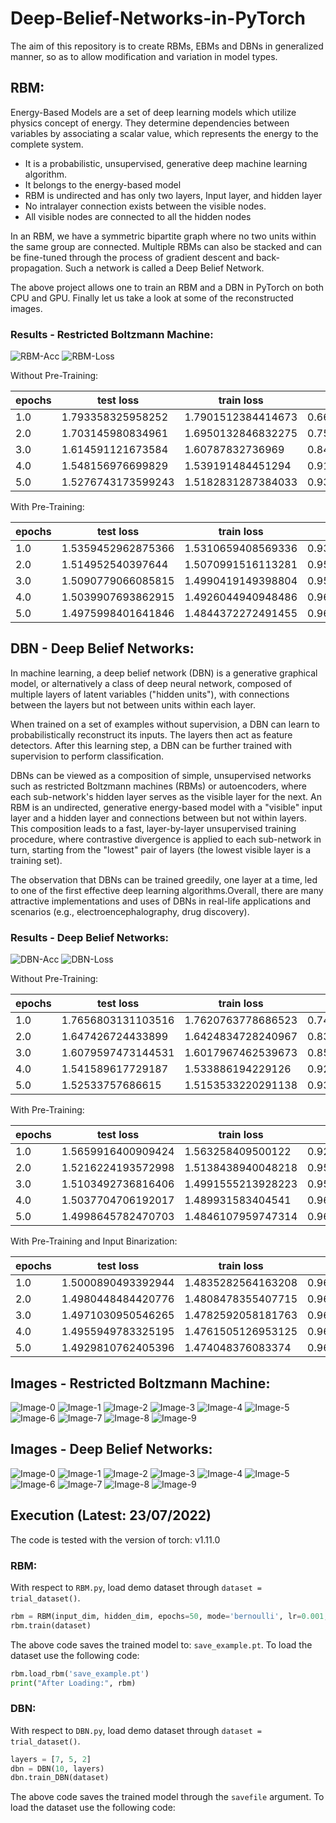 # Deep-Belief-Networks-in-PyTorch
The aim of this repository is to create RBMs, EBMs and DBNs in generalized manner, so as to allow modification and variation in model types.

## RBM:

Energy-Based Models are a set of deep learning models which utilize physics concept of energy. They determine dependencies between variables by associating a scalar value, which represents the energy to the complete system.

* It is a probabilistic, unsupervised, generative deep machine learning algorithm.
* It belongs to the energy-based model
* RBM is undirected and has only two layers, Input layer, and hidden layer
* No intralayer connection exists between the visible nodes. 
* All visible nodes are connected to all the hidden nodes

In an RBM, we have a symmetric bipartite graph where no two units within the same group are connected. Multiple RBMs can also be stacked and can be fine-tuned through the process of gradient descent and back-propagation. Such a network is called a Deep Belief Network.

The above project allows one to train an RBM and a DBN in PyTorch on both CPU and GPU. Finally let us take a look at some of the reconstructed images.

### Results - Restricted Boltzmann Machine:

![RBM-Acc](./images/RBM_acc.jpg)
![RBM-Loss](./images/RBM_loss.jpg)

Without Pre-Training:


epochs | test loss | train loss | test acc | train acc
---|---|---|---|---
1.0 | 1.793358325958252 | 1.7901512384414673 | 0.6681372549019607 | 0.672005772005772
2.0 | 1.703145980834961 | 1.6950132846832275 | 0.7593837535014005 | 0.7689033189033189
3.0 | 1.614591121673584 | 1.60787832736969 | 0.8499299719887955 | 0.8563492063492063
4.0 | 1.548156976699829 | 1.539191484451294 | 0.9173669467787114 | 0.9269119769119769
5.0 | 1.5276743173599243 | 1.5182831287384033 | 0.9369047619047619 | 0.9461760461760462


With Pre-Training:


epochs | test loss | train loss | test acc | train acc
---|---|---|---|---
1.0 | 1.5359452962875366 | 1.5310659408569336 | 0.9349439775910364 | 0.9391053391053391
2.0 | 1.514952540397644 | 1.5070991516113281 | 0.9525210084033613 | 0.9602813852813853
3.0 | 1.5090779066085815 | 1.4990419149398804 | 0.9563025210084034 | 0.9665584415584415
4.0 | 1.5039907693862915 | 1.4926044940948486 | 0.9602941176470589 | 0.9722943722943723
5.0 | 1.4975998401641846 | 1.4844372272491455 | 0.9669467787114846 | 0.9796536796536797


## DBN - Deep Belief Networks:

In machine learning, a deep belief network (DBN) is a generative graphical model, or alternatively a class of deep neural network, composed of multiple layers of latent variables ("hidden units"), with connections between the layers but not between units within each layer.


When trained on a set of examples without supervision, a DBN can learn to probabilistically reconstruct its inputs. The layers then act as feature detectors. After this learning step, a DBN can be further trained with supervision to perform classification.


DBNs can be viewed as a composition of simple, unsupervised networks such as restricted Boltzmann machines (RBMs) or autoencoders, where each sub-network's hidden layer serves as the visible layer for the next. An RBM is an undirected, generative energy-based model with a "visible" input layer and a hidden layer and connections between but not within layers. This composition leads to a fast, layer-by-layer unsupervised training procedure, where contrastive divergence is applied to each sub-network in turn, starting from the "lowest" pair of layers (the lowest visible layer is a training set).


The observation that DBNs can be trained greedily, one layer at a time, led to one of the first effective deep learning algorithms.Overall, there are many attractive implementations and uses of DBNs in real-life applications and scenarios (e.g., electroencephalography, drug discovery).

### Results - Deep Belief Networks:

![DBN-Acc](./images/DBN_acc.jpg)
![DBN-Loss](./images/DBN_loss.jpg)


Without Pre-Training:


epochs | test loss | train loss | test acc | train acc
---|---|---|---|---
1.0 | 1.7656803131103516 | 1.7620763778686523 | 0.7411764705882353 | 0.745021645021645
2.0 | 1.647426724433899 | 1.6424834728240967 | 0.8315826330532213 | 0.837049062049062
3.0 | 1.6079597473144531 | 1.6017967462539673 | 0.8528011204481792 | 0.8601731601731601
4.0 | 1.541589617729187 | 1.533886194229126 | 0.9266806722689076 | 0.9341269841269841
5.0 | 1.52533757686615 | 1.5153533220291138 | 0.9397759103641457 | 0.9494949494949495


With Pre-Training:


epochs | test loss | train loss | test acc | train acc
---|---|---|---|---
1.0 | 1.5659916400909424 | 1.563258409500122 | 0.9289915966386555 | 0.9310966810966811
2.0 | 1.5216224193572998 | 1.5138438940048218 | 0.9504901960784313 | 0.9579004329004329
3.0 | 1.5103492736816406 | 1.4991555213928223 | 0.9566526610644258 | 0.9685425685425686
4.0 | 1.5037704706192017 | 1.489931583404541 | 0.9618347338935574 | 0.9756132756132756
5.0 | 1.4998645782470703 | 1.4846107959747314 | 0.9647759103641457 | 0.9790764790764791


With Pre-Training and Input Binarization:


epochs | test loss | train loss | test acc | train acc
---|---|---|---|---
1.0 | 1.5000890493392944 | 1.4835282564163208 | 0.9633053221288516 | 0.9796176046176046
2.0 | 1.4980448484420776 | 1.4808478355407715 | 0.9640056022408964 | 0.9820707070707071
3.0 | 1.4971030950546265 | 1.4782592058181763 | 0.965546218487395 | 0.9841269841269841
4.0 | 1.4955949783325195 | 1.4761505126953125 | 0.9670868347338936 | 0.986002886002886
5.0 | 1.4929810762405396 | 1.474048376083374 | 0.9694677871148459 | 0.9876623376623377


## Images - Restricted Boltzmann Machine:

![Image-0](./images_RBM/0.jpg)
![Image-1](./images_RBM/1.jpg)
![Image-2](./images_RBM/2.jpg)
![Image-3](./images_RBM/3.jpg)
![Image-4](./images_RBM/4.jpg)
![Image-5](./images_RBM/5.jpg)
![Image-6](./images_RBM/6.jpg)
![Image-7](./images_RBM/7.jpg)
![Image-8](./images_RBM/8.jpg)
![Image-9](./images_RBM/9.jpg)


## Images - Deep Belief Networks:

![Image-0](./images_DBN/0.jpg)
![Image-1](./images_DBN/1.jpg)
![Image-2](./images_DBN/2.jpg)
![Image-3](./images_DBN/3.jpg)
![Image-4](./images_DBN/4.jpg)
![Image-5](./images_DBN/5.jpg)
![Image-6](./images_DBN/6.jpg)
![Image-7](./images_DBN/7.jpg)
![Image-8](./images_DBN/8.jpg)
![Image-9](./images_DBN/9.jpg)

## Execution (Latest: 23/07/2022)

The code is tested with the version of torch: v1.11.0

### RBM:
With respect to `RBM.py`, load demo dataset through `dataset = trial_dataset()`.

```py
rbm = RBM(input_dim, hidden_dim, epochs=50, mode='bernoulli', lr=0.001, optimizer='adam', gpu=True, savefile='save_example.pt', early_stopping_patience=50)
rbm.train(dataset)
```

The above code saves the trained model to: `save_example.pt`. To load the dataset use the following code:

```py
rbm.load_rbm('save_example.pt')
print("After Loading:", rbm)
```

### DBN:

With respect to `DBN.py`, load demo dataset through `dataset = trial_dataset()`.
	
```py
layers = [7, 5, 2]
dbn = DBN(10, layers)
dbn.train_DBN(dataset)
```

The above code saves the trained model through the `savefile` argument. To load the dataset use the following code:
